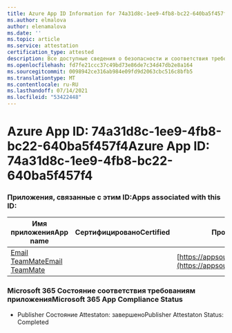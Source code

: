 ```yaml
---
title: Azure App ID Information for 74a31d8c-1ee9-4fb8-bc22-640ba5f457f4
ms.author: elmalova
author: elenamalova
ms.date: ''
ms.topic: article
ms.service: attestation
certification_type: attested
description: Все доступные сведения о безопасности и соответствия требованиям для 74a31d8c-1ee9-4fb8-bc22-640ba5f457f4.
ms.openlocfilehash: fd7fe21ccc37c49bd73e86de7c34d47db2e8a164
ms.sourcegitcommit: 0098942ce316ab984e09fd9d2063cbc516c8bfb5
ms.translationtype: MT
ms.contentlocale: ru-RU
ms.lasthandoff: 07/14/2021
ms.locfileid: "53422448"
---
```

# <a name="azure-app-id-74a31d8c-1ee9-4fb8-bc22-640ba5f457f4"></a><span data-ttu-id="89929-103">Azure App ID: 74a31d8c-1ee9-4fb8-bc22-640ba5f457f4</span><span class="sxs-lookup"><span data-stu-id="89929-103">Azure App ID: 74a31d8c-1ee9-4fb8-bc22-640ba5f457f4</span></span>


### <a name="apps-associated-with-this-id"></a><span data-ttu-id="89929-104">Приложения, связанные с этим ID:</span><span class="sxs-lookup"><span data-stu-id="89929-104">Apps associated with this ID:</span></span>
| <span data-ttu-id="89929-105">**Имя приложения**</span><span class="sxs-lookup"><span data-stu-id="89929-105">**App name**</span></span> | <span data-ttu-id="89929-106">**Сертифицировано**</span><span class="sxs-lookup"><span data-stu-id="89929-106">**Certified**</span></span> | <span data-ttu-id="89929-107">**Просмотр в AppSource**</span><span class="sxs-lookup"><span data-stu-id="89929-107">**View in AppSource**</span></span> |
|-|-|-|
| [<span data-ttu-id="89929-108">Email TeamMate</span><span class="sxs-lookup"><span data-stu-id="89929-108">Email TeamMate</span></span>](https://docs.microsoft.com/en-us/microsoft-365-app-certification/forward/WA200002338) |  | [https://appsource.microsoft.com/product/office/WA200002338](https://appsource.microsoft.com/product/office/WA200002338) |

### <a name="microsoft-365-app-compliance-status"></a><span data-ttu-id="89929-109">Microsoft 365 Состояние соответствия требованиям приложения</span><span class="sxs-lookup"><span data-stu-id="89929-109">Microsoft 365 App Compliance Status</span></span>
- <span data-ttu-id="89929-110">Publisher Состояние Attestaton: завершено</span><span class="sxs-lookup"><span data-stu-id="89929-110">Publisher Attestaton Status: Completed</span></span>
